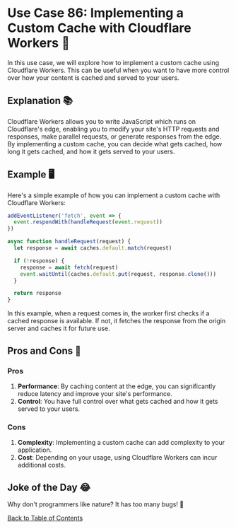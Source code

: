 # Use Case 86: Implementing a Custom Cache with Cloudflare Workers 🚀

In this use case, we will explore how to implement a custom cache using Cloudflare Workers. This can be useful when you want to have more control over how your content is cached and served to your users.

## Explanation 📚

Cloudflare Workers allows you to write JavaScript which runs on Cloudflare's edge, enabling you to modify your site's HTTP requests and responses, make parallel requests, or generate responses from the edge. By implementing a custom cache, you can decide what gets cached, how long it gets cached, and how it gets served to your users.

## Example 🖥️

Here's a simple example of how you can implement a custom cache with Cloudflare Workers:

```javascript
addEventListener('fetch', event => {
  event.respondWith(handleRequest(event.request))
})

async function handleRequest(request) {
  let response = await caches.default.match(request)

  if (!response) {
    response = await fetch(request)
    event.waitUntil(caches.default.put(request, response.clone()))
  }

  return response
}
```

In this example, when a request comes in, the worker first checks if a cached response is available. If not, it fetches the response from the origin server and caches it for future use.

## Pros and Cons 🏁

### Pros

1. **Performance**: By caching content at the edge, you can significantly reduce latency and improve your site's performance.
2. **Control**: You have full control over what gets cached and how it gets served to your users.

### Cons

1. **Complexity**: Implementing a custom cache can add complexity to your application.
2. **Cost**: Depending on your usage, using Cloudflare Workers can incur additional costs.

## Joke of the Day 😂

Why don't programmers like nature? It has too many bugs! 🐞

[Back to Table of Contents](table_of_contents.md)